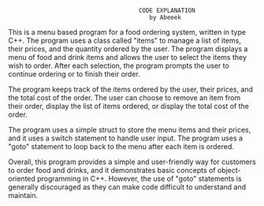                                         CODE EXPLANATION
                                            by Abeeek
This is a menu based program for a food ordering system, written in type C++. The program uses a class called "items" to manage a list of items, their prices, and the quantity ordered by the user. The program displays a menu of food and drink items and allows the user to select the items they wish to order. After each selection, the program prompts the user to continue ordering or to finish their order.

The program keeps track of the items ordered by the user, their prices, and the total cost of the order. The user can choose to remove an item from their order, display the list of items ordered, or display the total cost of the order.

The program uses a simple struct to store the menu items and their prices, and it uses a switch statement to handle user input. The program uses a "goto" statement to loop back to the menu after each item is ordered.

Overall, this program provides a simple and user-friendly way for customers to order food and drinks, and it demonstrates basic concepts of object-oriented programming in C++. However, the use of "goto" statements is generally discouraged as they can make code difficult to understand and maintain.
